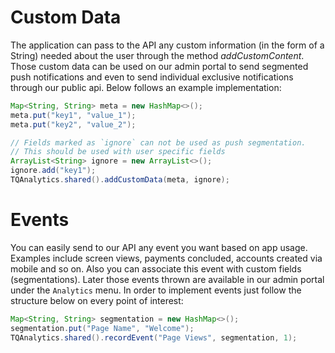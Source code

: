 # Custom Data

The application can pass to the API any custom information (in the form of a String) needed about the user through the method *addCustomContent*. Those custom data can be used on our admin portal to send segmented push notifications and even to send individual exclusive notifications through our public api. Below follows an example implementation:

```java
Map<String, String> meta = new HashMap<>();
meta.put("key1", "value_1");
meta.put("key2", "value_2");

// Fields marked as `ignore` can not be used as push segmentation.
// This should be used with user specific fields
ArrayList<String> ignore = new ArrayList<>();
ignore.add("key1");
TQAnalytics.shared().addCustomData(meta, ignore);
```

# Events

You can easily send to our API any event you want based on app usage. Examples include screen views, payments concluded, accounts created via mobile and so on. Also you can associate this event with custom fields (segmentations). Later those events thrown are available in our admin portal under the `Analytics` menu. In order to implement events just follow the structure below on every point of interest:

```java
Map<String, String> segmentation = new HashMap<>();
segmentation.put("Page Name", "Welcome");
TQAnalytics.shared().recordEvent("Page Views", segmentation, 1);
```